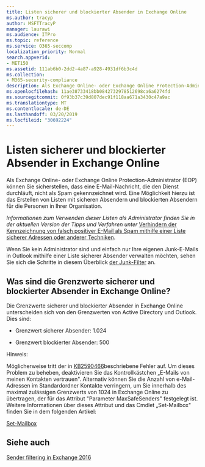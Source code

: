 ```yaml
---
title: Listen sicherer und blockierter Absender in Exchange Online
ms.author: tracyp
author: MSFTTracyP
manager: laurawi
ms.audience: ITPro
ms.topic: reference
ms.service: O365-seccomp
localization_priority: Normal
search.appverid:
- MET150
ms.assetid: 111ab6b0-2dd2-4a87-a928-4931df6b3c4d
ms.collection:
- M365-security-compliance
description: Als Exchange Online- oder Exchange Online Protection-Administrator (EOP) können Sie sicherstellen, dass eine E-Mail-Nachricht, die den Dienst durchläuft, nicht als Spam gekennzeichnet wird. Eine Möglichkeit hierzu ist das Erstellen von Listen mit sicheren Absendern und blockierten Absendern für die Personen in Ihrer Organisation.
ms.openlocfilehash: 11ae38733418bb0842732978512698ca6a6274fd
ms.sourcegitcommit: 0f93b37c39d807dec91f118aa671a3430c47a9ac
ms.translationtype: MT
ms.contentlocale: de-DE
ms.lasthandoff: 03/20/2019
ms.locfileid: "30692224"
---
```

# <a name="safe-sender-and-blocked-sender-lists-in-exchange-online"></a>Listen sicherer und blockierter Absender in Exchange Online

Als Exchange Online- oder Exchange Online Protection-Administrator (EOP) können Sie sicherstellen, dass eine E-Mail-Nachricht, die den Dienst durchläuft, nicht als Spam gekennzeichnet wird. Eine Möglichkeit hierzu ist das Erstellen von Listen mit sicheren Absendern und blockierten Absendern für die Personen in Ihrer Organisation. 
  
 *Informationen zum Verwenden dieser Listen als Administrator finden Sie in der aktuellen Version der Tipps und Verfahren unter* [Verhindern der Kennzeichnung von falsch positiver E-Mail als Spam mithilfe einer Liste sicherer Adressen oder anderer Techniken](https://go.microsoft.com/fwlink/p/?LinkID=534224). 
  
Wenn Sie kein Administrator sind und einfach nur Ihre eigenen Junk-E-Mails in Outlook mithilfe einer Liste sicherer Absender verwalten möchten, sehen Sie sich die Schritte in diesem Überblick [der Junk-Filter](https://go.microsoft.com/fwlink/?LinkId=817222) an. 
  
## <a name="what-is-the-safe-and-blocked-sender-limits-in-exchange-online"></a>Was sind die Grenzwerte sicherer und blockierter Absender in Exchange Online?

Die Grenzwerte sicherer und blockierter Absender in Exchange Online unterscheiden sich von den Grenzwerten von Active Directory und Outlook. Dies sind:
  
- Grenzwert sicherer Absender: 1.024
    
- Grenzwert blockierter Absender: 500
    
Hinweis:
  
Möglicherweise tritt der in [KB2590466](https://support.microsoft.com/help/2590466/you-receive-the-error-junk-e-mail-validation-error-in-outlook-web-app)beschriebene Fehler auf. Um dieses Problem zu beheben, deaktivieren Sie das Kontrollkästchen „E-Mails von meinen Kontakten vertrauen". Alternativ können Sie die Anzahl von e-Mail-Adressen im Standardordner Kontakte verringern, um Sie innerhalb des maximal zulässigen Grenzwerts von 1024 in Exchange Online zu übertragen, der für das Attribut "Parameter MaxSafeSenders" festgelegt ist. Weitere Informationen über dieses Attribut und das Cmdlet „Set-Mailbox" finden Sie in dem folgenden Artikel:
  
[Set-Mailbox](https://docs.microsoft.com/powershell/module/exchange/mailboxes/Set-Mailbox)
  
## <a name="see-also"></a>Siehe auch

[Sender filtering in Exchange 2016](http://technet.microsoft.com/library/b833f864-ff10-46a0-a653-28fb9ba30896.aspx)

